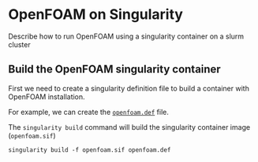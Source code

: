 # OpenFOAM on Singularity

Describe how to run OpenFOAM using a singularity container on a slurm cluster

## Build the OpenFOAM singularity container

First we need to create a singularity definition file to build a container with OpenFOAM installation. 

For example, we can create the [`openfoam.def`](openfoam.def) file.

The `singularity build` command will build the singularity container image (`openfoam.sif`)

`singularity build -f openfoam.sif openfoam.def`
